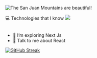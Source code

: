 ![The San Juan Mountains are beautiful!](https://i.ibb.co/r0pkxMB/banner.jpg "San Juan Mountains")


<main >
<span>💻 Technologies that I know</span>
    <a  href="https://skillicons.dev">
    <img  src="https://skillicons.dev/icons?i=html,css,tailwind,javascript,react,nodejs,express,mongodb,firebase," />
    </a>
</main>
<br/>

- 🌱 I’m exploring Next Js
- 💬 Talk to me about React


[![GitHub Streak](https://github-readme-streak-stats.herokuapp.com?user=sharif-77&theme=nightowl)](https://git.io/streak-stats)




